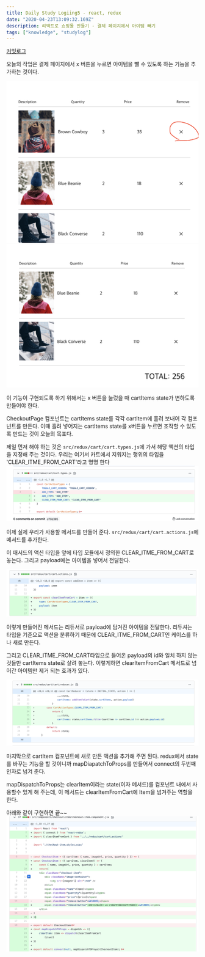 ```yaml
---
title: Daily Study Logiing5 - react, redux
date: "2020-04-23T13:09:32.169Z"
description: 리액트로 쇼핑몰 만들기 - 결제 페이지에서 아이템 빼기
tags: ["knowledge", "studylog"] 
---
```

[커밋로그](https://github.com/Jesscha/react-shoppingmall/commit/df8d3053e298111b870483a29cac18b233f46a45)

오늘의 작업은 결제 페이지에서 x 버튼을 누르면 아이템을 뺄 수 있도록 하는 기능을 추가하는 것이다. 


![beforeclick](./img0.png)
![afterclick](./img1.png)


이 기능이 구현되도록 하기 위해서는 x 버튼을 눌렀을 때 cartItems state가 변하도록 만들어야 한다.

CheckoutPage 컴포넌트는 cartItems state를 각각 cartItem에 흘려 보내어 각 컴포넌트를 만든다. 이때 흘려 넣어지는 cartItems state를 x버튼을 누르면 조작할 수 있도록 만드는 것이 오늘의 목표다. 

제일 먼저 해야 하는 것은 `src/redux/cart/cart.types.js`에 가서 해당 액션의 타입을 지정해 주는 것이다. 우리는 여기서 카트에서 지워지는 행위의 타입을 'CLEAR_ITME_FROM_CART'라고 명명 한다 
![](./img2.png)

이제 실제 우리가 사용할 메서드를 만들어 준다. `src/redux/cart/cart.actions.js`에 메서드를 추가한다. 

이 매서드의 액션 타입을 앞에 타입 모듈에서 정의한 CLEAR_ITME_FROM_CART로 놓는다. 그리고 payload에는 아이템을 넣어서 전달한다. 

![](./img3.png)


이렇게 만들어진 메서드는 리듀서로 payload에 담겨진 아이템을 전달한다. 리듀셔는 타입을 기준으로 액션을 분류하기 때문에 CLEAR_ITME_FROM_CART인 케이스를 하나 새로 만든다. 

그리고 CLEAR_ITME_FROM_CART타입으로 들어온 payload의 id와 일치 하지 않는 것들만 cartItems state로 살려 놓는다. 이렇게하면 clearItemFromCart 메서드로 넘어간 아이템만 제거 되는 효과가 있다. 

![](./img4.png)


마지막으로 cartItem 컴포넌트에 새로 만든 액션을 추가해 주면 된다. redux에서 state를 바꾸는 기능을 할 것이니까 mapDiapatchToProps를 만들어서 connect의 두번째 인자로 넘겨 준다. 

mapDispatchToProps는 clearItem이라는 state(이자 메서드)를 컴포넌트 내에서 사용할수 있게 해 주는데, 이 메서드는 clearItemFromCart에 Item을 넘겨주는 역할을 한다. 

아래와 같이 구현하면 끝~~
![](./img5.png)